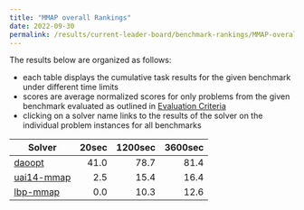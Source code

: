 ```yaml
---
title: "MMAP overall Rankings"
date: 2022-09-30
permalink: /results/current-leader-board/benchmark-rankings/MMAP-overall-rankings
---
```




The results below are organized as follows:
- each table displays the cumulative task results for the given benchmark under different time limits
- scores are average normalized scores for only problems from the given benchmark evaluated as outlined in [Evaluation Criteria](https://uaicompetition.github.io/uci-2022/results/evaluation-criteria/)
- clicking on a solver name links to the results of the solver on the individual problem instances for all benchmarks


|                       Solver                        | 20sec | 1200sec | 3600sec |
| --------------------------------------------------- | ----: | ------: | ------: |
| [daoopt](../solver-scores/daoopt-scores.md)         |  41.0 |    78.7 |    81.4 |
| [uai14-mmap](../solver-scores/uai14-mmap-scores.md) |   2.5 |    15.4 |    16.4 |
| [lbp-mmap](../solver-scores/lbp-mmap-scores.md)     |   0.0 |    10.3 |    12.6 |

